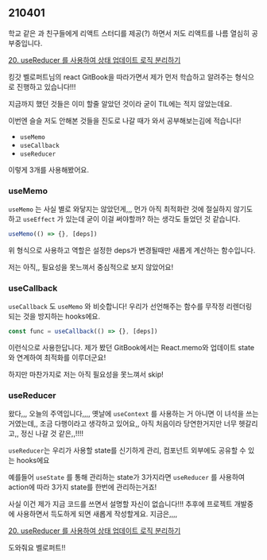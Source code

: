 ## 210401

학교 같은 과 친구들에게 리액트 스터디를 제공(?) 하면서 저도 리액트를 나름 열심히 공부중입니다.

[20. useReducer 를 사용하여 상태 업데이트 로직 분리하기](https://react.vlpt.us/basic/20-useReducer.html)

킹갓 벨로퍼트님의 react GitBook을 따라가면서 제가 먼저 학습하고 알려주는 형식으로 진행하고 있습니다!!!

지금까지 했던 것들은 이미 할줄 알았던 것이라 굳이 TIL에는 적지 않았는데요.

이번엔 슬슬 저도 안해본 것들을 진도로 나갈 때가 와서 공부해보는김에 적습니다!

- `useMemo`
- `useCallback`
- `useReducer`

이렇게 3개를 사용해봤어요.

### useMemo

`useMemo` 는 사실 별로 와닿지는 않았던게,,, 먼가 아직 최적화란 것에 절실하지 않기도 하고 `useEffect` 가 있는데 굳이 이걸 써야할까? 하는 생각도 들었던 것 같습니다.

```jsx
useMemo(() => {}, [deps])
```

위 형식으로 사용하고 역할은 설정한 deps가 변경될때만 새롭게 계산하는 함수입니다.

저는 아직,, 필요성을 못느껴서 중심적으로 보지 않았어요!

### useCallback

`useCallback` 도 `useMemo` 와 비슷합니다! 우리가 선언해주는 함수를 무작정 리렌더링 되는 것을 방지하는 hooks에요.

```jsx
const func = useCallback(() => {}, [deps])
```

이런식으로 사용한답니다. 제가 봤던 GitBook에서는 React.memo와 업데이트 state와 연계하여 최적화를 이루더군요!

하지만 마찬가지로 저는 아직 필요성을 못느껴서 skip!

### useReducer

왔다,,, 오늘의 주역입니다,,,, 옛날에 `useContext` 를 사용하는 거 아니면 이 녀석을 쓰는 거였는데,, 조금 다행이라고 생각하고 있어요,, 아직 처음이라 당연한거지만 너무 헷갈리고,, 정신 나갈 것 같은,,!!!!

`useReducer`는 우리가 사용할 state를 신기하게 관리, 컴포넌트 외부에도 공유할 수 있는 hooks에요

예를들어 `useState` 를 통해 관리하는 state가 3가지라면 `useReducer` 를 사용하여 action에 따라 3가지 state를 한번에 관리하는거죠!

사실 이건 제가 지금 코드를 쓰면서 설명할 자신이 없습니다!!! 추후에 프로젝트 개발중에 사용하면서 득도하게 되면 새롭게 작성할게요. 지금은,,,,

[20. useReducer 를 사용하여 상태 업데이트 로직 분리하기](https://react.vlpt.us/basic/20-useReducer.html)

도와줘요 벨로퍼트!!
